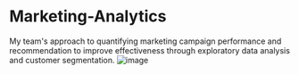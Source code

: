 # Marketing-Analytics

My team's approach to quantifying marketing campaign performance and recommendation to improve effectiveness through exploratory data analysis and customer segmentation. 
![image](https://github.com/dannyyho/Marketing-Analytics/assets/41646192/c1631eb4-6cef-46a8-8671-8ab4a705dad7)
